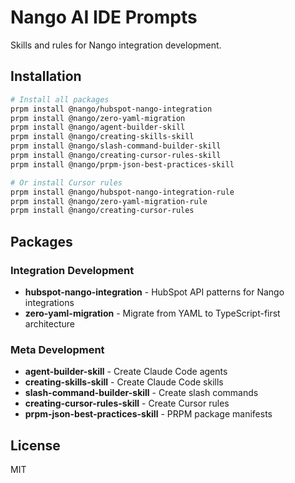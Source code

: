 # Nango AI IDE Prompts

Skills and rules for Nango integration development.

## Installation

```bash
# Install all packages
prpm install @nango/hubspot-nango-integration
prpm install @nango/zero-yaml-migration
prpm install @nango/agent-builder-skill
prpm install @nango/creating-skills-skill
prpm install @nango/slash-command-builder-skill
prpm install @nango/creating-cursor-rules-skill
prpm install @nango/prpm-json-best-practices-skill

# Or install Cursor rules
prpm install @nango/hubspot-nango-integration-rule
prpm install @nango/zero-yaml-migration-rule
prpm install @nango/creating-cursor-rules
```

## Packages

### Integration Development
- **hubspot-nango-integration** - HubSpot API patterns for Nango integrations
- **zero-yaml-migration** - Migrate from YAML to TypeScript-first architecture

### Meta Development
- **agent-builder-skill** - Create Claude Code agents
- **creating-skills-skill** - Create Claude Code skills
- **slash-command-builder-skill** - Create slash commands
- **creating-cursor-rules-skill** - Create Cursor rules
- **prpm-json-best-practices-skill** - PRPM package manifests

## License

MIT

